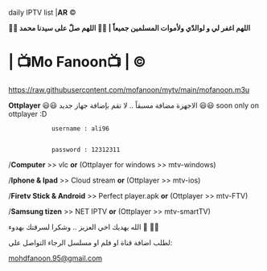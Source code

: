 daily IPTV list  |**AR** ©️

**🤲🤲 اللهم اغفر لي و لوالدّي ولأموات المسلمين جميعاً | 🤲🤲 اللهم صلّ على سيدنا محمد**


# | 📺Mo Fanoon📺 | ©️
https://raw.githubusercontent.com/mofanoon/mytv/main/mofanoon.m3u


**Ottplayer** 😃😃 الاجهزة مضافة مسبقاً .. لا تقم بإضافة جهاز جديد 😃😃 soon only on ottplayer :D  


                username : ali96


                password : 12312311

/**Computer** >> vlc **or** (Ottplayer for windows  >> mtv-windows)

/**Iphone & Ipad** >> Cloud stream **or** (Ottplayer  >> mtv-ios)

/**Firetv Stick & Android** >> Perfect player.apk **or** (Ottplayer  >> mtv-FTV)

/**Samsung tizen** >> NET IPTV **or** (Ottplayer   >> mtv-smartTV)

الله يهديك اخي العزيز .. وشكرا لسرقتك بهدوء 🤲 🤣🤣


لطلب اضافة قناة او فلم او مسلسل الرجاء التواصل على:  

mohdfanoon.95@gmail.com
